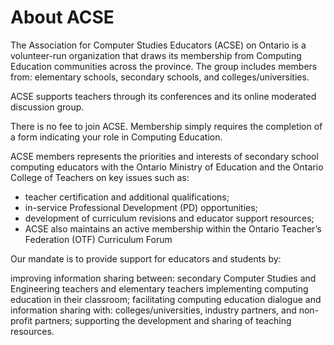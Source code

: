 # About ACSE

The Association for Computer Studies Educators (ACSE) on Ontario is a volunteer-run organization that draws its membership from Computing Education communities across the province. The group includes members from: elementary schools, secondary schools, and colleges/universities.

ACSE supports teachers through its conferences and its online moderated discussion group.

There is no fee to join ACSE. Membership simply requires the completion of a form indicating your role in Computing Education. 

ACSE members represents the priorities and interests of secondary school computing educators with the Ontario Ministry of Education and the Ontario College of Teachers on key issues such as:

- teacher certification and additional qualifications;
- in-service Professional Development (PD) opportunities;
- development of curriculum revisions and educator support resources;
- ACSE also maintains an active membership within the Ontario Teacher’s Federation (OTF) Curriculum Forum

Our mandate is to provide support for educators and students by:

improving information sharing between: secondary Computer Studies and Engineering teachers and elementary teachers implementing computing education in their classroom;
facilitating computing education dialogue and information sharing with: colleges/universities, industry partners, and non-profit partners;
supporting the development and sharing of teaching resources.
